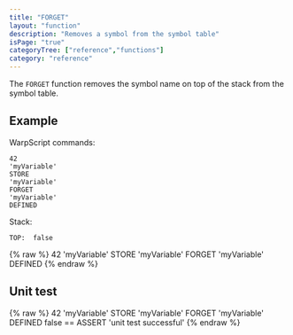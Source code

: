 ```yaml
---
title: "FORGET"
layout: "function"
description: "Removes a symbol from the symbol table"
isPage: "true"
categoryTree: ["reference","functions"]
category: "reference"
---
```



The `FORGET` function removes the symbol name on top of the stack from the symbol table.

## Example ##


WarpScript commands:

    42
    'myVariable'
    STORE
    'myVariable'
    FORGET
    'myVariable'
    DEFINED

Stack:

    TOP:  false

{% raw %}
<warp10-warpscript-widget backend="{{backend}}"  exec-endpoint="{{execEndpoint}}">
42
'myVariable'
STORE
'myVariable'
FORGET
'myVariable'
DEFINED
</warp10-warpscript-widget>
{% endraw %}    


## Unit test ##

{% raw %}
<warp10-warpscript-widget backend="{{backend}}"  exec-endpoint="{{execEndpoint}}">
42
'myVariable'
STORE
'myVariable'
FORGET
'myVariable'
DEFINED
false == ASSERT
'unit test successful'
</warp10-warpscript-widget>
{% endraw %}            
